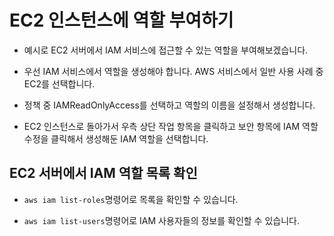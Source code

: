 # EC2 인스턴스에 역할 부여하기

- 예시로 EC2 서버에서 IAM 서비스에 접근할 수 있는 역할을 부여해보겠습니다.

- 우선 IAM 서비스에서 역할을 생성해야 합니다. AWS 서비스에서 일반 사용 사례 중 EC2를 선택합니다.

- 정책 중 IAMReadOnlyAccess를 선택하고 역할의 이름을 설정해서 생성합니다.

- EC2 인스턴스로 돌아가서 우측 상단 작업 항목을 클릭하고 보안 항목에 IAM 역할 수정을 클릭해서 생성해둔 IAM 역할을 선택합니다.

## EC2 서버에서 IAM 역할 목록 확인

- `aws iam list-roles`명령어로 목록을 확인할 수 있습니다.

- `aws iam list-users`명령어로 IAM 사용자들의 정보를 확인할 수 있습니다.
